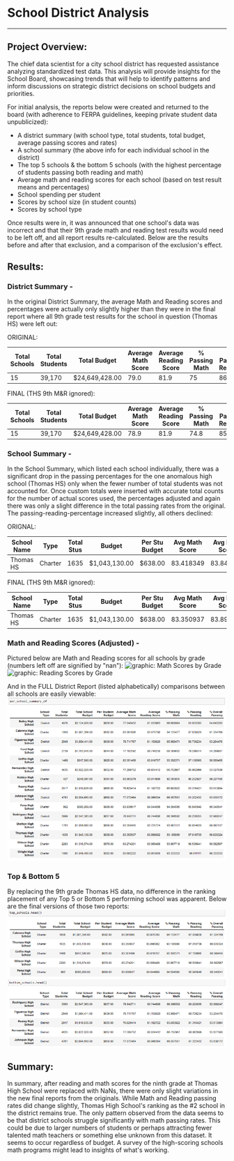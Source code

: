 <!--                                                                                           Michelle Werner (5/1/2022)-->
# School District Analysis
---

<!--![Maria's District](summary_assets/Maria_PyCitySchools.png)-- >
<img src="https://github.com/miwermi/school-district-analysis/blob/main/summary_assets/Maria_PyCitySchools.png" width="600" height="348" alt ="graphic: Maria's School District">
Pictured: Maria's School District-->

## Project Overview:

The chief data scientist for a city school district has requested assistance analyzing standardized test data. This analysis will provide insights for the School Board, showcasing trends that will help to identify patterns and inform discussions on strategic district decisions on school budgets and priorities. 

For initial analysis, the reports below were created and returned to the board (with adherence to FERPA guidelines, keeping private student data unpublicized):
- A district summary (with school type, total students, total budget, average passing scores and rates)
- A school summary (the above info for each individual school in the district)
- The top 5 schools & the bottom 5 schools (with the highest percentage of students passing both reading and math)
- Average math and reading scores for each school (based on test result means and percentages)
- School spending per student
- Scores by school size (in student counts)
- Scores by school type

Once results were in, it was announced that one school's data was incorrect and that their 9th grade math and reading test results would need to be left off, and all report results re-calculated. Below are the results before and after that exclusion, and a comparison of the exclusion's effect.

## Results: 

### District Summary - 
In the original District Summary, the average Math and Reading scores and percentages were actually only slightly higher than they were in the final report where all 9th grade test results for the school in question (Thomas HS) were left out:

ORIGINAL:

| Total Schools |	Total Students |    Total Budget |	Average Math Score | Average Reading Score | % Passing Math |	% Passing Reading |	% Overall Passing |
| ------------- |	-------------- | --------------- |	------------------ | --------------------- | -------------- |	----------------- |	----------------- |
|	           15 |	        39,170 |	$24,649,428.00 |	              79.0 |                 	81.9 |	           75 |               86 	|                 65|

FINAL (THS 9th M&R ignored):

| Total Schools |	Total Students |    Total Budget |	Average Math Score | Average Reading Score | % Passing Math |	% Passing Reading |	% Overall Passing |
| ------------- |	-------------- | --------------- |	------------------ | --------------------- | -------------- |	----------------- |	----------------- |
| 	         15 |	        39,170 |	$24,649,428.00 |                78.9 |	                81.9 |           74.8 |           	85.7 	|               64.9|

<!-- ![FINAL District Summary](summary_assets/DistrictSummary.png) -->

### School Summary -
In the School Summary, which listed each school individually, there was a significant drop in the passing percentages for the one anomalous high school (Thomas HS) only when the fewer number of total students was not accounted for. Once custom totals were inserted with accurate total counts for the number of actual scores used, the percentages adjusted and again there was only a slight difference in the total passing rates from the original. The passing-reading-percentage increased slightly, all others declined:

ORIGNAL:

| School Name  | Type    | Total Stus |	Budget        | Per Stu Budget | Avg Math Score | Avg Read Score | % Passing Math | % Passing Reading |	% Overall Passing |
| ------------ | ------- | ---------- | ------------- |	-------------- | -------------- | -------------- | -------------- |	----------------- | ----------------- |
|	Thomas HS    | Charter |	     1635 |	$1,043,130.00 |	       $638.00 |      83.418349 |   	 83.848930 |      93.272171 |	        97.308869 |       	90.948012 |

FINAL (THS 9th M&R ignored):

| School Name  | Type    | Total Stus |	Budget        | Per Stu Budget | Avg Math Score | Avg Read Score | % Passing Math | % Passing Reading |	% Overall Passing |
| ------------ | ------- | ---------- | ------------- |	-------------- | -------------- | -------------- | -------------- |	----------------- | ----------------- |
|	Thomas HS    | Charter |	     1635 |	$1,043,130.00 |	       $638.00 |      83.350937 |    	 83.896082 |      93.185690 |	        97.018739 |       	90.630324 |


### Math and Reading Scores (Adjusted) -
Pictured below are Math and Reading scores for all schools by grade (numbers left off are signified by "nan"):
<img src="https://github.com/miwermi/school-district-analysis/blob/main/summary_assets/MathScoresByGrade.png" width="300" height="350" alt ="graphic: Math Scores by Grade"> &nbsp; <img src="https://github.com/miwermi/school-district-analysis/blob/main/summary_assets/ReadingScoresByGrade.png" width="300" height="350" alt ="graphic: Reading Scores by Grade">

And in the FULL District Report (listed alphabetically) comparisons between all schools are easily viewable:
![FINAL School Summary](summary_assets/SchoolSummary.png)

### Top & Bottom 5
By replacing the 9th grade Thomas HS data, no difference in the ranking placement of any Top 5 or Bottom 5 performing school was apparent. Below are the final versions of those two reports:
![FINAL Top 5](summary_assets/TopSchools.png)
![FINAL Bottom 5](summary_assets/BottomSchools.png)

## Summary: 

In summary, after reading and math scores for the ninth grade at Thomas High School were replaced with NaNs, there were only slight variations in the new final reports from the originals. While Math and Reading passing rates did change slightly, Thomas High School's ranking as the #2 school in the district remains true. The only pattern observed from the data seems to be that district schools struggle significantly with math passing rates. This could be due to larger numbers of students or perhaps attracting fewer talented math teachers or something else unknown from this dataset. It seems to occur regardless of budget. A survey of the high-scoring schools math programs might lead to insights of what's working.

